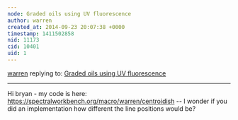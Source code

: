 ```yaml
---
node: Graded oils using UV fluorescence
author: warren
created_at: 2014-09-23 20:07:38 +0000
timestamp: 1411502858
nid: 11173
cid: 10401
uid: 1
---
```




[warren](../profile/warren) replying to: [Graded oils using UV fluorescence](../notes/mathew/09-23-2014/graded-oils-using-uv-fluorescence)

----
Hi bryan - my code is here: https://spectralworkbench.org/macro/warren/centroidish -- I wonder if you did an implementation how different the line positions would be?